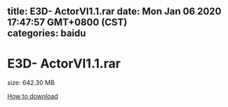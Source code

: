 
title: E3D- ActorⅥ1.1.rar
date: Mon Jan 06 2020 17:47:57 GMT+0800 (CST)    
categories: baidu
---

# E3D- ActorⅥ1.1.rar
size: 642.30 MB
 
 

[How to download](https://bpcam.bemobtrk.com/go/2ceec3aa-1ca2-46d6-b9ff-aaa5c184517c?jno=4667)